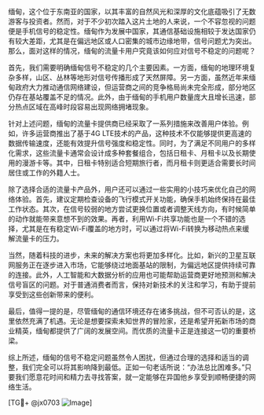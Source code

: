 缅甸，这个位于东南亚的国家，以其丰富的自然风光和深厚的文化底蕴吸引了无数游客与投资者。然而，对于不少初次踏入这片土地的人来说，一个不容忽视的问题便是手机信号的稳定性。缅甸作为发展中国家，其通信基础设施相较于发达国家仍有较大差距，尤其是在偏远地区或人口密集的城市边缘地带，信号问题尤为突出。那么，面对这样的情况，缅甸的流量卡用户究竟该如何应对信号不稳定的问题呢？

首先，我们需要明确缅甸信号不稳定的几个主要因素。一方面，缅甸的地理环境复杂多样，山区、丛林等地形对信号传播形成了天然屏障。另一方面，虽然近年来缅甸政府大力推动通信网络建设，但运营商之间的竞争格局尚未完全形成，部分地区仍存在基站覆盖不足的情况。此外，由于缅甸的手机用户数量庞大且增长迅速，部分热点区域在高峰时段容易出现网络拥堵现象。

针对上述问题，缅甸的流量卡提供商已经采取了一系列措施来改善用户体验。例如，许多运营商推出了基于4G LTE技术的产品，这种技术不仅能够提供更高速的数据传输速度，还能有效提升信号强度和稳定性。同时，为了满足不同用户的多样化需求，这些流量卡通常会设计成多种套餐组合，包括日租卡、月租卡以及长期使用的漫游卡等。其中，日租卡特别适合短期旅行者，而月租卡则更适合需要长时间居住或工作的外籍人士。

除了选择合适的流量卡产品外，用户还可以通过一些实用的小技巧来优化自己的网络体验。首先，建议定期检查设备的飞行模式开关功能，确保手机始终保持在最佳工作状态。其次，在信号较弱的地方尝试更换位置或者调整天线方向，有时候简单的动作就能带来意想不到的效果。再者，利用Wi-Fi共享功能也是一个不错的选择，尤其是在有稳定Wi-Fi覆盖的地方时，可以通过将Wi-Fi转换为移动热点来缓解流量卡的压力。

当然，随着科技的进步，未来的解决方案也将更加多样化。比如，新兴的卫星互联网服务正在逐步进入市场，它能够绕过地面基站的限制，为偏远地区提供持续可靠的连接。此外，人工智能和大数据分析的应用也可能帮助运营商更好地预测和解决信号盲区的问题。对于普通消费者而言，保持对新技术的关注和学习，有助于提前享受到这些创新带来的便利。

最后，值得一提的是，尽管缅甸的通信环境还存在诸多挑战，但不可否认的是，这里依然充满了机遇。无论是想要探索未知世界的冒险家，还是希望开拓新市场的商业精英，缅甸都提供了广阔的发展空间。而优质的流量卡正是连接这一切的重要桥梁。

综上所述，缅甸的信号不稳定问题虽然令人困扰，但通过合理的选择和适当的调整，我们完全可以将其影响降到最低。正如一句老话所说：“办法总比困难多。”只要我们愿意花时间和精力去寻找答案，就一定能够在异国他乡享受到顺畅便捷的网络生活。

[TG💪+ @jx0703 ![Image](https://github.com/user-attachments/assets/dbca1d08-cadb-493c-b0ec-ad6f7a83f270)]